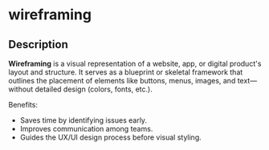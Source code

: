 # wireframing

## Description
**Wireframing** is a visual representation of a website, app, or digital product's layout and structure. It serves as a blueprint or skeletal framework that outlines the placement of elements like buttons, menus, images, and text—without detailed design (colors, fonts, etc.).<br>

Benefits:
- Saves time by identifying issues early.
- Improves communication among teams.
- Guides the UX/UI design process before visual styling.
